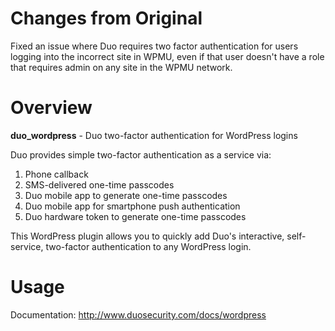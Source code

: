 # Changes from Original

Fixed an issue where Duo requires two factor authentication for users logging into the incorrect site in WPMU, even if that user doesn't have a role that requires admin on any site in the WPMU network.

# Overview

**duo_wordpress** - Duo two-factor authentication for WordPress logins

Duo provides simple two-factor authentication as a service via:

1.  Phone callback
2.  SMS-delivered one-time passcodes
3.  Duo mobile app to generate one-time passcodes
4.  Duo mobile app for smartphone push authentication
5.  Duo hardware token to generate one-time passcodes

This WordPress plugin allows you to quickly add Duo's interactive, self-service, two-factor authentication to any WordPress login.

# Usage

Documentation: <http://www.duosecurity.com/docs/wordpress>

